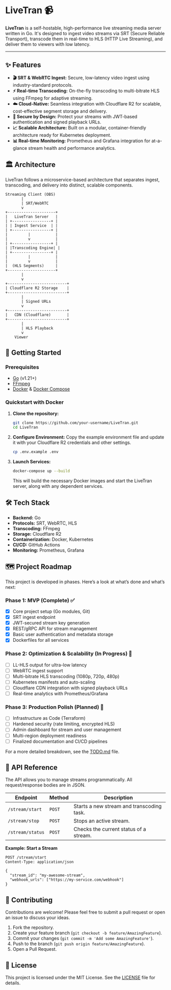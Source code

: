 
# LiveTran 📹

**LiveTran** is a self-hostable, high-performance live streaming media server written in Go. It's designed to ingest video streams via SRT (Secure Reliable Transport), transcode them in real-time to HLS (HTTP Live Streaming), and deliver them to viewers with low latency.

---

## ✨ Features

- **🎬 SRT & WebRTC Ingest:** Secure, low-latency video ingest using industry-standard protocols.
- **⚡ Real-time Transcoding:** On-the-fly transcoding to multi-bitrate HLS using FFmpeg for adaptive streaming.
- **☁️ Cloud-Native:** Seamless integration with Cloudflare R2 for scalable, cost-effective segment storage and delivery.
- **🔐 Secure by Design:** Protect your streams with JWT-based authentication and signed playback URLs.
- **📈 Scalable Architecture:** Built on a modular, container-friendly architecture ready for Kubernetes deployment.
- **📊 Real-time Monitoring:** Prometheus and Grafana integration for at-a-glance stream health and performance analytics.

## 🏛️ Architecture

LiveTran follows a microservice-based architecture that separates ingest, transcoding, and delivery into distinct, scalable components.

```
Streaming Client (OBS)
       |
       | SRT/WebRTC
       v
+---------------------+
|   LiveTran Server   |
| +-----------------+ |
| | Ingest Service  | |
| +-----------------+ |
|         |           |
|         v           |
| +-----------------+ |
| |Transcoding Engine| |
| +-----------------+ |
|         |           |
|         v           |
|  (HLS Segments)     |
+---------------------+
       |
       v
+--------------------------+
| Cloudflare R2 Storage    |
+--------------------------+
       |
       | Signed URLs
       v
+--------------------------+
|   CDN (Cloudflare)       |
+--------------------------+
       |
       | HLS Playback
       v
    Viewer
```

## 🚀 Getting Started

### Prerequisites

- [Go](https://go.dev/doc/install) (v1.21+)
- [FFmpeg](https://ffmpeg.org/download.html)
- [Docker](https://docs.docker.com/get-docker/) & [Docker Compose](https://docs.docker.com/compose/install/)

### Quickstart with Docker

1.  **Clone the repository:**
    ```sh
    git clone https://github.com/your-username/LiveTran.git
    cd LiveTran
    ```

2.  **Configure Environment:**
    Copy the example environment file and update it with your Cloudflare R2 credentials and other settings.
    ```sh
    cp .env.example .env
    ```

3.  **Launch Services:**
    ```sh
    docker-compose up --build
    ```
    This will build the necessary Docker images and start the LiveTran server, along with any dependent services.

## 🛠️ Tech Stack

- **Backend:** Go
- **Protocols:** SRT, WebRTC, HLS
- **Transcoding:** FFmpeg
- **Storage:** Cloudflare R2
- **Containerization:** Docker, Kubernetes
- **CI/CD:** GitHub Actions
- **Monitoring:** Prometheus, Grafana

## 🗺️ Project Roadmap

This project is developed in phases. Here’s a look at what’s done and what’s next:

### **Phase 1: MVP (Complete)** ✅

- [x] Core project setup (Go modules, Git)
- [x] SRT ingest endpoint
- [x] JWT-secured stream key generation
- [x] REST/gRPC API for stream management
- [x] Basic user authentication and metadata storage
- [x] Dockerfiles for all services

### **Phase 2: Optimization & Scalability (In Progress)** 🚧

- [ ] LL-HLS output for ultra-low latency
- [ ] WebRTC ingest support
- [ ] Multi-bitrate HLS transcoding (1080p, 720p, 480p)
- [ ] Kubernetes manifests and auto-scaling
- [ ] Cloudflare CDN integration with signed playback URLs
- [ ] Real-time analytics with Prometheus/Grafana

### **Phase 3: Production Polish (Planned)** 📝

- [ ] Infrastructure as Code (Terraform)
- [ ] Hardened security (rate limiting, encrypted HLS)
- [ ] Admin dashboard for stream and user management
- [ ] Multi-region deployment readiness
- [ ] Finalized documentation and CI/CD pipelines

For a more detailed breakdown, see the [TODO.md](temp/TODO.md) file.

## 📜 API Reference

The API allows you to manage streams programmatically. All request/response bodies are in JSON.

| Endpoint          | Method | Description                               |
| ----------------- | ------ | ----------------------------------------- |
| `/stream/start`   | `POST` | Starts a new stream and transcoding task. |
| `/stream/stop`    | `POST` | Stops an active stream.                   |
| `/stream/status`  | `POST` | Checks the current status of a stream.    |

**Example: Start a Stream**
```http
POST /stream/start
Content-Type: application/json

{
  "stream_id": "my-awesome-stream",
  "webhook_urls": ["https://my-service.com/webhook"]
}
```

## 🤝 Contributing

Contributions are welcome! Please feel free to submit a pull request or open an issue to discuss your ideas.

1.  Fork the repository.
2.  Create your feature branch (`git checkout -b feature/AmazingFeature`).
3.  Commit your changes (`git commit -m 'Add some AmazingFeature'`).
4.  Push to the branch (`git push origin feature/AmazingFeature`).
5.  Open a Pull Request.

## 📄 License

This project is licensed under the MIT License. See the [LICENSE](LICENSE) file for details.